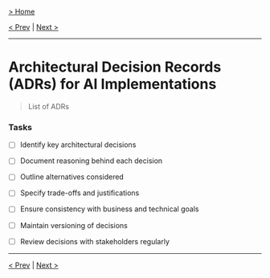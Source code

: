 [> Home](../readme.md)

[< Prev](../6.Diagrams/readme)  |  [Next >](../8.Implementation-details/readme)

---

# Architectural Decision Records (ADRs) for AI Implementations

> List of ADRs


### **Tasks**
* [ ] Identify key architectural decisions
* [ ] Document reasoning behind each decision
* [ ] Outline alternatives considered
* [ ] Specify trade-offs and justifications
* [ ] Ensure consistency with business and technical goals
* [ ] Maintain versioning of decisions
* [ ] Review decisions with stakeholders regularly


---

[< Prev](../6.Diagrams/readme)  |  [Next >](../8.Implementation-details/readme)

